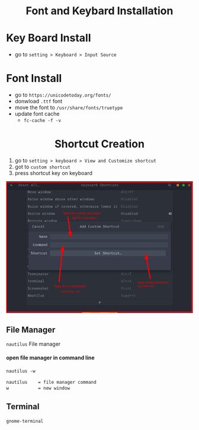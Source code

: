 
<h1 align="center">Font and Keybard Installation</h1>

# Key Board Install

- go to ```setting > Keyboard > Input Source```

# Font Install

- go to `https://unicodetoday.org/fonts/`
- donwload `.ttf` font
- move the font to `/usr/share/fonts/truetype`
- update font cache
    - `fc-cache -f -v`



<h1 align="center">Shortcut Creation </h1>

1. go to ```setting > keyboard > View and Customize shortcut```
2. got to `custom shortcut`
3. press shortcut key on keyboard

![shortcut](../../photo/shortcut.png)

## File Manager 

`nautilus` File manager

#### open file manager in command line

`nautilus -w`

```
nautilus    = file manager command
w           = new window
```

## Terminal

`gnome-terminal` 
